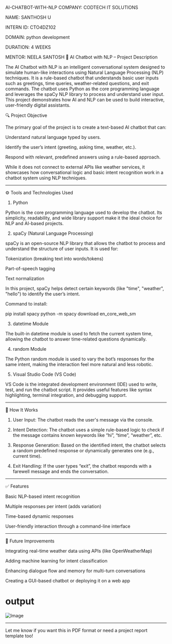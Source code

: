 AI-CHATBOT-WITH-NLP
COMPANY: CODTECH IT SOLUTIONS

NAME: SANTHOSH U

INTERN ID: CTO4DZ102

DOMAIN: python development

DURATION: 4 WEEKS

MENTOR: NEELA SANTOSH
🧠 AI Chatbot with NLP – Project Description

The AI Chatbot with NLP is an intelligent conversational system designed to simulate human-like interactions using Natural Language Processing (NLP) techniques. It is a rule-based chatbot that understands basic user inputs such as greetings, time queries, weather-related questions, and exit commands. The chatbot uses Python as the core programming language and leverages the spaCy NLP library to process and understand user input. This project demonstrates how AI and NLP can be used to build interactive, user-friendly digital assistants.

🔍 Project Objective

The primary goal of the project is to create a text-based AI chatbot that can:

Understand natural language typed by users.

Identify the user’s intent (greeting, asking time, weather, etc.).

Respond with relevant, predefined answers using a rule-based approach.


While it does not connect to external APIs like weather services, it showcases how conversational logic and basic intent recognition work in a chatbot system using NLP techniques.


---

⚙️ Tools and Technologies Used

1. Python

Python is the core programming language used to develop the chatbot. Its simplicity, readability, and wide library support make it the ideal choice for NLP and AI-based projects.

2. spaCy (Natural Language Processing)

spaCy is an open-source NLP library that allows the chatbot to process and understand the structure of user inputs. It is used for:

Tokenization (breaking text into words/tokens)

Part-of-speech tagging

Text normalization


In this project, spaCy helps detect certain keywords (like "time", "weather", "hello") to identify the user’s intent.

Command to install:

pip install spacy
python -m spacy download en_core_web_sm

3. datetime Module

The built-in datetime module is used to fetch the current system time, allowing the chatbot to answer time-related questions dynamically.

4. random Module

The Python random module is used to vary the bot’s responses for the same intent, making the interaction feel more natural and less robotic.

5. Visual Studio Code (VS Code)

VS Code is the integrated development environment (IDE) used to write, test, and run the chatbot script. It provides useful features like syntax highlighting, terminal integration, and debugging support.


---

🧩 How It Works

1. User Input: The chatbot reads the user's message via the console.


2. Intent Detection: The chatbot uses a simple rule-based logic to check if the message contains known keywords like “hi”, “time”, “weather”, etc.


3. Response Generation: Based on the identified intent, the chatbot selects a random predefined response or dynamically generates one (e.g., current time).


4. Exit Handling: If the user types “exit”, the chatbot responds with a farewell message and ends the conversation.




---

✅ Features

Basic NLP-based intent recognition

Multiple responses per intent (adds variation)

Time-based dynamic responses

User-friendly interaction through a command-line interface



---

📌 Future Improvements

Integrating real-time weather data using APIs (like OpenWeatherMap)

Adding machine learning for intent classification

Enhancing dialogue flow and memory for multi-turn conversations

Creating a GUI-based chatbot or deploying it on a web app
# output
![Image](https://github.com/user-attachments/assets/d9591fda-e99b-473f-bf8a-382e55378a7a)




---

Let me know if you want this in PDF format or need a project report template too!
